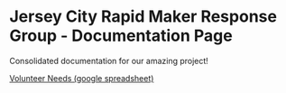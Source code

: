 # Jersey City Rapid Maker Response Group - Documentation Page

Consolidated documentation for our amazing project! 


[Volunteer Needs (google spreadsheet)](https://docs.google.com/spreadsheets/d/1hCwfFya75VJ4qKN_MNAVLFf7x8QBBbW484us0OjXvZI/edit#gid=0)
